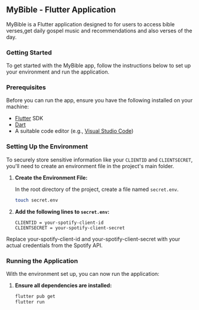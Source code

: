 ## MyBible - Flutter Application

MyBible is a Flutter application designed to for users to access bible verses,get daily gospel music and recommendations and also verses of the day.

### Getting Started

To get started with the MyBible app, follow the instructions below to set up your environment and run the application.

### Prerequisites

Before you can run the app, ensure you have the following installed on your machine:

- [Flutter](https://flutter.dev/docs/get-started/install) SDK
- [Dart](https://dart.dev/get-dart)
- A suitable code editor (e.g., [Visual Studio Code](https://code.visualstudio.com/))

### Setting Up the Environment

To securely store sensitive information like your `CLIENTID` and `CLIENTSECRET`, you'll need to create an environment file in the project's main folder.

1. **Create the Environment File:**

   In the root directory of the project, create a file named `secret.env`.

   ```bash
   touch secret.env
   
2. **Add the following lines to `secret.env`:**

   ```env
   CLIENTID = your-spotify-client-id
   CLIENTSECRET = your-spotify-client-secret
   
Replace your-spotify-client-id and your-spotify-client-secret with your actual credentials from the Spotify API.
### Running the Application

With the environment set up, you can now run the application:

1. **Ensure all dependencies are installed:**

   ```bash
   flutter pub get
   flutter run
